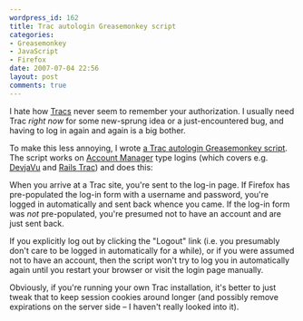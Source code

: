 ```yaml
---
wordpress_id: 162
title: Trac autologin Greasemonkey script
categories:
- Greasemonkey
- JavaScript
- Firefox
date: 2007-07-04 22:56
layout: post
comments: true
---
```

I hate how <a href="http://trac.edgewall.org/">Tracs</a> never seem to remember your authorization. I usually need Trac <em>right now</em> for some new-sprung idea or a just-encountered bug, and having to log in again and again is a big bother.

To make this less annoying, I wrote <a href="http://userscripts.org/scripts/show/10456">a Trac autologin Greasemonkey script</a>. The script works on <a href="http://trac-hacks.org/wiki/AccountManagerPlugin">Account Manager</a> type logins (which covers e.g. <a href="http://devjavu.com/">DevjaVu</a> and <a href="http://dev.rubyonrails.org/">Rails Trac</a>) and does this:

When you arrive at a Trac site, you're sent to the log-in page. If Firefox has pre-populated the log-in form with a username and password, you're logged in automatically and sent back whence you came. If the log-in form was <em>not</em> pre-populated, you're presumed not to have an account and are just sent back.

If you explicitly log out by clicking the "Logout" link (i.e. you presumably don't care to be logged in automatically for a while), or if you were assumed not to have an account, then the script won't try to log you in automatically again until you restart your browser or visit the login page manually.

Obviously, if you're running your own Trac installation, it's better to just tweak that to keep session cookies around longer (and possibly remove expirations on the server side – I haven't really looked into it).
